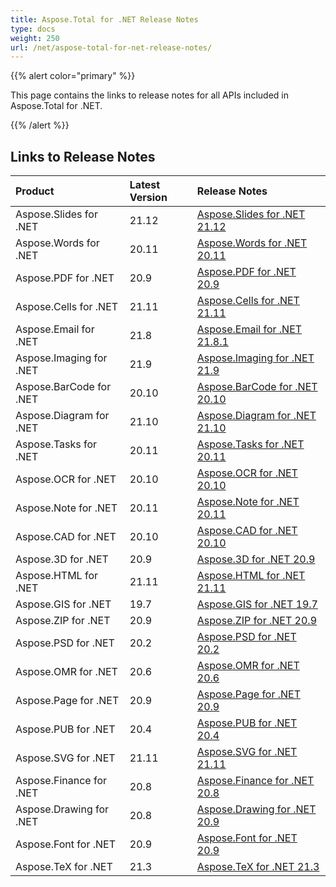 ```yaml
---
title: Aspose.Total for .NET Release Notes
type: docs
weight: 250
url: /net/aspose-total-for-net-release-notes/
---
```


{{% alert color="primary" %}}

This page contains the links to release notes for all APIs included in Aspose.Total for .NET.

{{% /alert %}}

## **Links to Release Notes**

|**Product**|**Latest Version**|**Release Notes**|
| :- | :- | :- |
|Aspose.Slides for .NET|21.12|[Aspose.Slides for .NET 21.12](/slides/net/aspose-slides-for-net-21-12-release-notes/)|
|Aspose.Words for .NET|20.11|[Aspose.Words for .NET 20.11](/words/net/aspose-words-for-net-20-11-release-notes/)|
|Aspose.PDF for .NET|20.9|[Aspose.PDF for .NET 20.9](/pdf/net/aspose-pdf-for-net-20-9-release-notes/)|
|Aspose.Cells for .NET|21.11|[Aspose.Cells for .NET 21.11](/cells/net/aspose-cells-for-net-21-11-release-notes/)|
|Aspose.Email for .NET|21.8|[Aspose.Email for .NET 21.8.1](/email/net/aspose-email-for-net-21-8-1-release-notes/)|
|Aspose.Imaging for .NET|21.9|[Aspose.Imaging for .NET 21.9](/imaging/net/aspose-imaging-for-net-21-9-release-notes/)|
|Aspose.BarCode for .NET|20.10|[Aspose.BarCode for .NET 20.10](/barcode/net/aspose-barcode-for-net-20-10-release-notes/)|
|Aspose.Diagram for .NET|21.10|[Aspose.Diagram for .NET 21.10](/diagram/net/aspose-diagram-for-net-21-10-release-notes/)|
|Aspose.Tasks for .NET|20.11|[Aspose.Tasks for .NET 20.11](/tasks/net/aspose-tasks-for-net-20-11-release-notes/)|
|Aspose.OCR for .NET|20.10|[Aspose.OCR for .NET 20.10](/ocr/net/aspose-ocr-for-net-20-10-release-notes/)|
|Aspose.Note for .NET|20.11|[Aspose.Note for .NET 20.11](/note/net/aspose-note-for-net-20-11-release-notes/)|
|Aspose.CAD for .NET|20.10|[Aspose.CAD for .NET 20.10](/cad/net/aspose-cad-for-net-20-10-release-notes/)|
|Aspose.3D for .NET|20.9|[Aspose.3D for .NET 20.9](/3d/net/aspose-3d-for-net-20-9-release-notes/)|
|Aspose.HTML for .NET|21.11|[Aspose.HTML for .NET 21.11](/html/net/aspose-html-for-net-21-11-release-notes/)|
|Aspose.GIS for .NET|19.7|[Aspose.GIS for .NET 19.7](/gis/net/aspose-gis-for-net-19-7-release-notes/)|
|Aspose.ZIP for .NET|20.9|[Aspose.ZIP for .NET 20.9](/zip/net/aspose-zip-for-net-20-9-release-notes/)|
|Aspose.PSD for .NET|20.2|[Aspose.PSD for .NET 20.2](/psd/net/aspose-psd-for-net-20-2-release-notes/)|
|Aspose.OMR for .NET|20.6|[Aspose.OMR for .NET 20.6](/omr/net/aspose-omr-for-net-20-6-release-notes/)|
|Aspose.Page for .NET|20.9|[Aspose.Page for .NET 20.9](/page/net/aspose-page-for-net-20-9-release-notes/)|
|Aspose.PUB for .NET|20.4|[Aspose.PUB for .NET 20.4](/pub/net/aspose-pub-for-net-20-4-release-notes/)|
|Aspose.SVG for .NET|21.11|[Aspose.SVG for .NET 21.11](/svg/net/aspose-svg-for-net-21-11-release-notes/)|
|Aspose.Finance for .NET |20.8|[Aspose.Finance for .NET 20.8](/finance/net/aspose-finance-for-net-20-8-release-notes/)|
|Aspose.Drawing for .NET|20.8|[Aspose.Drawing for .NET 20.9](/drawing/net/aspose-drawing-for-net-21-9-release-notes/)|
|Aspose.Font for .NET|20.9|[Aspose.Font for .NET 20.9](/font/net/aspose-font-for-net-20-9-release-notes/)|
|Aspose.TeX for .NET|21.3|[Aspose.TeX for .NET 21.3](/tex/net/aspose-tex-for-net-21-3-release-notes/)|
